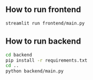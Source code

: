 ## How to run frontend

```streamlit run frontend/main.py```

## How to run backend

```sh
cd backend
pip install -r requirements.txt
cd ..
python backend/main.py
```
